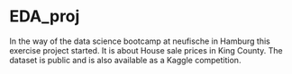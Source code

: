 # EDA_proj 
In the way of the data science bootcamp at neufische in Hamburg this exercise project started.
It is about House sale prices in King County. 
The dataset is public and is also available as a Kaggle competition.
